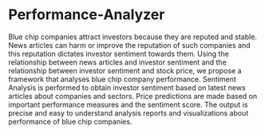 # Performance-Analyzer

Blue chip companies attract investors because they are reputed and stable. News articles can harm or improve the reputation of such companies and this reputation dictates investor sentiment towards them. Using the relationship between news articles and investor sentiment and the relationship between investor sentiment and stock price, we propose a framework that analyses blue chip company performance. Sentiment Analysis is performed to obtain investor sentiment based on latest news articles about companies and sectors. Price predictions are made based on important performance measures and the sentiment score. The output is precise and easy to understand analysis reports and visualizations about performance of blue chip companies.
